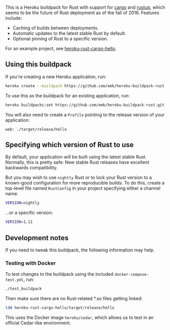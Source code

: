 This is a Heroku buildpack for Rust with support for [cargo][]
and [rustup][], which seems to be the future of Rust deployment as of the
fall of 2016.  Features include:

- Caching of builds between deployments.
- Automatic updates to the latest stable Rust by default.
- Optional pinning of Rust to a specific version.

For an example project, see [heroku-rust-cargo-hello][].

[fode]: https://github.com/ericfode/heroku-buildpack-rust
[cargo]: http://crates.io/
[rustup]: https://www.rustup.rs/
[heroku-rust-cargo-hello]: https://github.com/emk/heroku-rust-cargo-hello

## Using this buildpack

If you're creating a new Heroku application, run:

```sh
heroku create --buildpack https://github.com/emk/heroku-buildpack-rust.git
```

To use this as the buildpack for an existing application, run:

```sh
heroku buildpacks:set https://github.com/emk/heroku-buildpack-rust.git
```

You will also need to create a `Profile` pointing to the release version of
your application:

```Procfile
web: ./target/release/hello
```

## Specifying which version of Rust to use

By default, your application will be built using the latest stable Rust.
Normally, this is pretty safe: New stable Rust releases have excellent
backwards compatibility.

But you may wish to use `nightly` Rust or to lock your Rust version to a
known-good configuration for more reproducible builds.  To do this, create
a top-level file named `RustConfig` in your project specifying either a
channel name:

```sh
VERSION=nightly
```

...or a specific version:

```sh
VERSION=1.11
```

## Development notes

If you need to tweak this buildpack, the following information may help.

### Testing with Docker

To test changes to the buildpack using the included
`docker-compose-test.yml`, run:

```sh
./test_buildpack
```

Then make sure there are no Rust-related *.so files getting linked:

```sh
ldd heroku-rust-cargo-hello/target/release/hello
```

This uses the Docker image `heroku/cedar`, which allows us to test in an
official Cedar-like environment.
